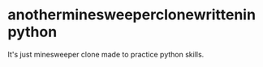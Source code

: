 # anotherminesweeperclonewritteninpython
It's just minesweeper clone made to practice python skills.
